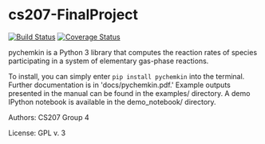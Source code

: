 # cs207-FinalProject

[![Build Status](https://travis-ci.org/cs207group4/cs207-FinalProject.svg?branch=master)](https://travis-ci.org/cs207group4/cs207-FinalProject)
[![Coverage Status](https://coveralls.io/repos/github/cs207group4/cs207-FinalProject/badge.svg?branch=master&maxAge=0)](https://coveralls.io/github/cs207group4/cs207-FinalProject?branch=master&maxAge=0)

pychemkin is a Python 3 library that computes the reaction rates of species participating in a system of elementary gas-phase reactions.

To install, you can simply enter   `pip install pychemkin` into the terminal.
Further documentation is in 'docs/pychemkin.pdf.' Example outputs presented in the manual can be found in the examples/ directory. A demo IPython notebook is available in the demo_notebook/ directory. 

Authors: CS207 Group 4

License: GPL v. 3
